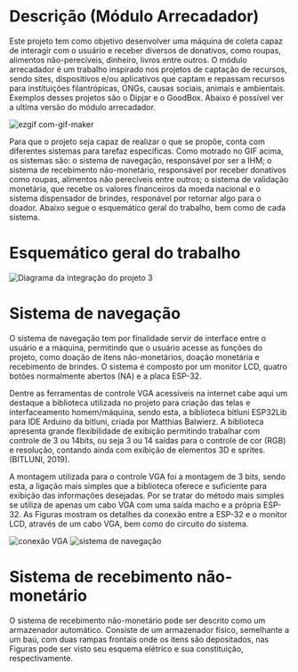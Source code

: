 # Descrição (Módulo Arrecadador)
Este projeto tem como objetivo desenvolver uma máquina de coleta capaz de interagir com o usuário e receber diversos de donativos, como roupas, alimentos não-perecíveis, dinheiro, livros entre outros.
O módulo arrecadador é um trabalho inspirado nos projetos de captação de recursos, sendo sites, dispositívos e/ou aplicativos que captam e repassam recursos para instituições filantrópicas, ONGs, 
causas sociais, animais e ambientais. Exemplos desses projetos são o Dipjar e o GoodBox. Abaixo é possível ver a ultima versão do módulo arrecadador.  

![ezgif com-gif-maker](https://user-images.githubusercontent.com/75312838/103468280-39e7d700-4d36-11eb-90fc-1b968b94aad9.gif)

Para que o projeto seja capaz de realizar o que se propõe, conta com diferentes sistemas para tarefaz específicas. Como motrado no GIF acima, os sistemas são: o sistema de navegação, responsável por ser a IHM; o sistema de recebimento não-monetário, responsável por receber donativos como roupas, alimentos não perecíveis entre outros; o sistema de validação monetária, que recebe os valores financeiros da moeda nacional e o sistema dispensador de brindes, responável por retornar algo para o doador. Abaixo segue o esquemático geral do trabalho, bem como de cada sistema.

# Esquemático geral do trabalho

![Diagrama da integração do projeto 3](https://user-images.githubusercontent.com/75312838/103486239-2b073000-4ddb-11eb-97f1-232428b81571.png)

# Sistema de navegação

O sistema de navegação tem por finalidade servir de interface entre o usuário e a máquina, permitindo que o usuário acesse as funções do projeto, como doação de itens não-monetários, doação monetária e recebimento de brindes. O sistema é composto por um monitor LCD, quatro botões normalmente abertos (NA) e a placa ESP-32.

Dentre as ferramentas de controle VGA acessíveis na internet cabe aqui um destaque a biblioteca utilizada no projeto para criação das telas e interfaceamento homem/máquina, sendo esta, a biblioteca bitluni ESP32Lib para IDE Arduino da bitluni, criada por Matthias Balwierz. A biblioteca apresenta grande flexibilidade de exibição permitindo trabalhar com controle de 3 ou 14bits, ou seja 3 ou 14 saídas para o controle de cor (RGB) e resolução, contando ainda com exibição de elementos 3D e sprites. (BITLUNI, 2019).

A montagem utilizada para o controle VGA foi a montagem de 3 bits, sendo esta, a ligação mais simples que a biblioteca oferece e suficiente para exibição das informações desejadas. Por se tratar do método mais simples se utiliza de apenas um cabo VGA com uma saída macho e a própria ESP-32. As Figuras mostram os detalhes da conexão entre a ESP-32 e o monitor LCD, através de um cabo VGA, bem como do circuito do sistema.

![conexão VGA](https://user-images.githubusercontent.com/75312838/103486486-0ad87080-4ddd-11eb-831c-be0eee93bcf8.jpg)
![sistema de navegação](https://user-images.githubusercontent.com/75312838/103486359-02336a80-4ddc-11eb-895b-620597ddd540.jpg)

# Sistema de recebimento não-monetário

O sistema de recebimento não-monetário pode ser descrito como um armazenador automático. Consiste de um armazenador físico, semelhante a um baú, com duas rampas frontais onde os itens são depositados, nas Figuras pode ser visto seu esquema elétrico e sua constituição, respectivamente.




